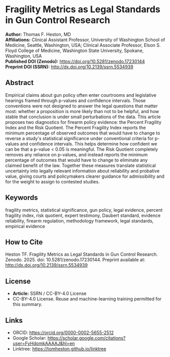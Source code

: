 <!-- provenance: DOI=10.5281/zenodo.17230144; DOI=10.2139/ssrn.5534939; sources=user_upload|DOI -->

# Fragility Metrics as Legal Standards in Gun Control Research

**Author:** Thomas F. Heston, MD  
**Affiliations:** Clinical Assistant Professor, University of Washington School of Medicine, Seattle, Washington, USA; Clinical Associate Professor, Elson S. Floyd College of Medicine, Washington State University, Spokane, Washington, USA  
**Published DOI (Zenodo):** https://doi.org/10.5281/zenodo.17230144  
**Preprint DOI (SSRN):** http://dx.doi.org/10.2139/ssrn.5534939  

## Abstract

Empirical claims about gun policy often enter courtrooms and legislative hearings framed through p-values and confidence intervals. Those conventions were not designed to answer the legal questions that matter most: whether a proposition is more likely than not to be helpful, and how stable that conclusion is under small perturbations of the data. This article proposes two diagnostics for firearm policy evidence: the Percent Fragility Index and the Risk Quotient. The Percent Fragility Index reports the minimum percentage of observed outcomes that would have to change to reverse a study's statistical significance under conventional criteria for p-values and confidence intervals. This helps determine how confident we can be that a p-value < 0.05 is meaningful. The Risk Quotient completely removes any reliance on p-values, and instead reports the minimum percentage of outcomes that would have to change to eliminate any claimed benefit of the law. Together these measures translate statistical uncertainty into legally relevant information about reliability and probative value, giving courts and policymakers clearer guidance for admissibility and for the weight to assign to contested studies.

## Keywords

fragility metrics, statistical significance, gun policy, legal evidence, percent fragility index, risk quotient, expert testimony, Daubert standard, evidence reliability, firearm regulation, methodology framework, legal standards, empirical evidence

## How to Cite

Heston TF. Fragility Metrics as Legal Standards in Gun Control Research. Zenodo. 2025. doi: 10.5281/zenodo.17230144. Preprint available at: http://dx.doi.org/10.2139/ssrn.5534939

## License

- **Article:** SSRN / CC-BY-4.0 License  
- CC-BY-4.0 License. Reuse and machine-learning training permitted for this summary.

## Links

- ORCID: https://orcid.org/0000-0002-5655-2512
- Google Scholar: https://scholar.google.com/citations?user=FyHdomkAAAAJ&hl=en
- Linktree: https://tomheston.github.io/linktree
